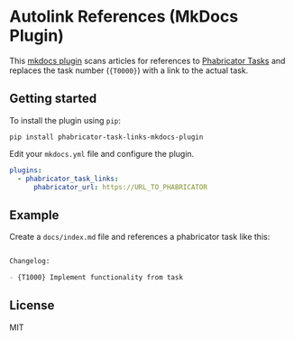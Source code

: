 # Autolink References (MkDocs Plugin)

This [mkdocs plugin](http://www.mkdocs.org/user-guide/plugins/) scans articles for references to [Phabricator Tasks](https://www.phacility.com/phabricator/maniphest/) and replaces the task number (`{T0000}`) with a link to the actual task.

## Getting started

To install the plugin using `pip`:

```
pip install phabricator-task-links-mkdocs-plugin
```

Edit your `mkdocs.yml` file and configure the plugin.

```yaml
plugins:
  - phabricator_task_links:
      phabricator_url: https://URL_TO_PHABRICATOR
```

## Example

Create a `docs/index.md` file and references a phabricator task like this:

````markdown

Changelog:

- {T1000} Implement functionality from task

````

## License

MIT
